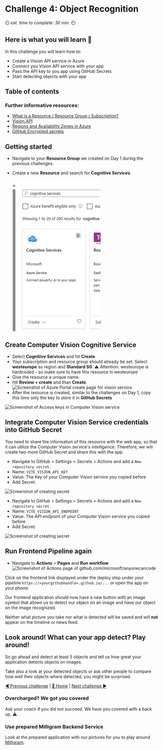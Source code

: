 # Challenge 4: Object Recognition

⏲️ _est. time to complete: 30 min._ ⏲️

## Here is what you will learn 🎯

In this challenge you will learn how to:

- Create a Vision API service in Azure
- Connect you Vision API service with your app
- Pass the API key to you app using GitHub Secrets
- Start detecting objects with your app

## Table of contents

### Further informative resources:

- [What is a Resource / Resource Group / Subscription?](https://docs.microsoft.com/azure/cloud-adoption-framework/govern/resource-consistency/resource-access-management)
- [Vision API](https://azure.microsoft.com/en-us/products/cognitive-services/vision-services/)
- [Regions and Availability Zones in Azure](https://docs.microsoft.com/azure/availability-zones/az-overview)
- [GitHub Encrypted secrets](https://docs.GitHub.com/en/actions/reference/encrypted-secrets)

## Getting started

- Navigate to your **Resource Group** we created on Day 1 during the previous challenges.
- Create a new **Resource** and search for **Cognitive Services**.
  
  ![Screenshot of how to create a resource](./images/createresource.png)

## Create Computer Vision Cognitive Service

- Select **Cognitive Services** and hit **Create**.
- Your subscription and resource group should already be set. Select **westeurope** as region and **Standard S0**.
  ⚠️ Attention: westeurope is hardcoded - so make sure to have this resource in westeurope
- Give the resource a unique name.
- Hit **Review + create** and than **Create**.
  ![Screenshot of Azure Portal create page for vision service](./images/createvisionresource.png)
- After the resource is created, similar to the challenges on Day 1, copy this time only the key to store it in **GitHub Secrets**

![Screenshot of Access keys in Computer Vision service](./images/copykeys.png)

## Integrate Computer Vision Service credentials into GitHub Secret

You need to share the information of this resource with the web app, so that it can utilize the Computer Vision service's _intelligence_. Therefore, we will create two more GitHub Secret and share this with the app.

- Navigate to GitHub > Settings > Secrets > Actions and add a `New repository secret`.
- Name: `VITE_VISION_API_KEY`
- Value: The Key of your Computer Vision service you copied before
- Add Secret.

![Screenshot of creating secret](./images/action_custom_vision_secret.png)

- Navigate to GitHub > Settings > Secrets > Actions and add a `New repository secret`.
- Name: `VITE_VISION_API_ENDPOINT`
- Value: The API endpoint of your Computer Vision service you copied before
- Add Secret.

![Screenshot of creating secret](./images/vision-api-endpoint-secret.png)

## Run Frontend Pipeline again

- Navigate to **Actions** > **Pages** and **Run workflow**
  ![Screenshot of Actions page of github.com/microsoft/anyonecancode](./images/run-workflow.png)

Click on the frontend link displayed under the deploy step under your pipeline `https://<yourgithubhandle>.github.io/...` or open the app on your phone.

Our frontend application should now have a new button with an image symbol that allows us to detect our object on an image and have our object on the image recognized.

Neither what picture you take nor what is detected will be saved and will **not** appear on the timeline or news feed.

## Look around! What can your app detect? Play around!

So go ahead and detect at least 5 objects and tell us how great your application detects objects on images.

Take also a look at your detected objects or ask other people to compare how well their objects where detected, you might be surprised.

[◀ Previous challenge](../Github/README.md) | [🔼 Home](../../../README.md) | [Next challenge ▶](../../day2/Speech/README.md)

### Overcharged? We got you covered

Ask your coach if you did not succeed. We have you covered with a back up. ⚠️

### Use prepared Milligram Backend Service

Look at the prepared application with our pictures for you to play around [Milligram](https://microsoft.github.io/anyonecancode/).